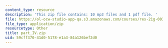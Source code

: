 ```yaml
---
content_type: resource
description: 'This zip file contains: 10 mp3 files and 1 pdf file. '
file: https://ol-ocw-studio-app-qa.s3.amazonaws.com/courses/res-21g-003-learning-chinese-a-foundation-course-in-mandarin-spring-2011/59cff37041d05178e1a384a126bef2d0_part_IV.zip
file_type: application/zip
resourcetype: Other
title: part_IV.zip
uid: 59cff370-41d0-5178-e1a3-84a126bef2d0
---
```

